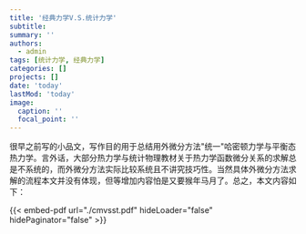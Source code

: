 ```yaml
---
title: '经典力学V.S.统计力学'
subtitle: 
summary: ''
authors:
  - admin
tags: [统计力学, 经典力学]
categories: []
projects: []
date: 'today'
lastMod: 'today'
image:
  caption: ''
  focal_point: ''
---
```

很早之前写的小品文，写作目的用于总结用外微分方法"统一"哈密顿力学与平衡态热力学。言外话，大部分热力学与统计物理教材关于热力学函数微分关系的求解总是不系统的，而外微分方法实际比较系统且不讲究技巧性。当然具体外微分方法求解的流程本文并没有体现，但等增加内容怕是又要猴年马月了。总之，本文内容如下：

{{< embed-pdf url="./cmvsst.pdf" hideLoader="false" hidePaginator="false" >}}
